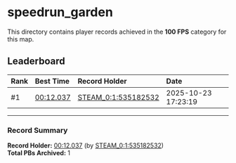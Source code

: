 # speedrun_garden

This directory contains player records achieved in the **100 FPS** category for this map.

## Leaderboard

| Rank | Best Time | Record Holder | Date                |
| :--- | :-------- | :------------ | :------------------ |
| #1   | [00:12.037](./00012037_STEAM_0_1_535182532_20251023-172319.zip) | [STEAM_0:1:535182532](https://speedrun16.com/profile/STEAM_0:1:535182532)   | 2025-10-23 17:23:19 |

---

### Record Summary
**Record Holder:** [00:12.037](./00012037_STEAM_0_1_535182532_20251023-172319.zip) (by [STEAM_0:1:535182532](https://speedrun16.com/profile/STEAM_0:1:535182532))  
**Total PBs Archived:** 1